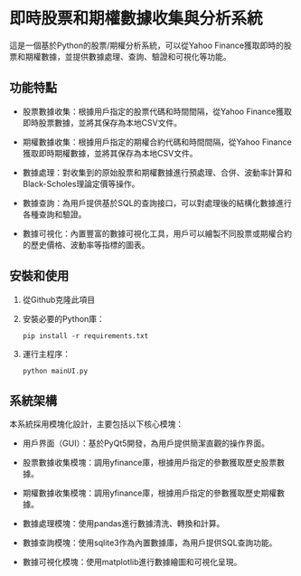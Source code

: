 # 即時股票和期權數據收集與分析系統

這是一個基於Python的股票/期權分析系統，可以從Yahoo Finance獲取即時的股票和期權數據，並提供數據處理、查詢、驗證和可視化等功能。

## 功能特點

- 股票數據收集：根據用戶指定的股票代碼和時間間隔，從Yahoo Finance獲取即時股票數據，並將其保存為本地CSV文件。

- 期權數據收集：根據用戶指定的期權合約代碼和時間間隔，從Yahoo Finance獲取即時期權數據，並將其保存為本地CSV文件。

- 數據處理：對收集到的原始股票和期權數據進行預處理、合併、波動率計算和Black-Scholes理論定價等操作。

- 數據查詢：為用戶提供基於SQL的查詢接口，可以對處理後的結構化數據進行各種查詢和驗證。

- 數據可視化：內置豐富的數據可視化工具，用戶可以繪製不同股票或期權合約的歷史價格、波動率等指標的圖表。

## 安裝和使用

1. 從Github克隆此項目

2. 安裝必要的Python庫：
   ```
   pip install -r requirements.txt
   ```

3. 運行主程序：
   ```
   python mainUI.py
   ```

## 系統架構

本系統採用模塊化設計，主要包括以下核心模塊：

- 用戶界面（GUI）：基於PyQt5開發，為用戶提供簡潔直觀的操作界面。

- 股票數據收集模塊：調用yfinance庫，根據用戶指定的參數獲取歷史股票數據。

- 期權數據收集模塊：調用yfinance庫，根據用戶指定的參數獲取歷史期權數據。

- 數據處理模塊：使用pandas進行數據清洗、轉換和計算。

- 數據查詢模塊：使用sqlite3作為內置數據庫，為用戶提供SQL查詢功能。

- 數據可視化模塊：使用matplotlib進行數據繪圖和可視化呈現。
